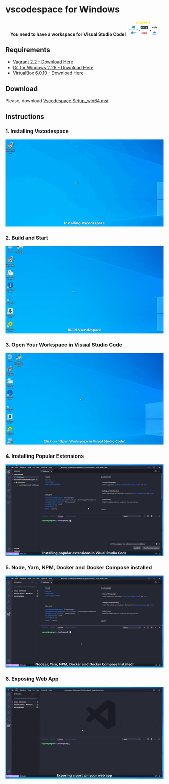 # vscodespace for Windows

<p align="center">
  <b>You need to have a workspace for Visual Studio Code!</b>
  <img src="docs/png/intro.png" style="max-width: 20%; height: auto;" />
</p>

## Requirements

* [Vagrant 2.2 - Download Here](https://releases.hashicorp.com/vagrant/2.2.9/vagrant_2.2.9_x86_64.msi)
* [Git for Windows 2.26 - Download Here](https://github.com/git-for-windows/git/releases/download/v2.26.2.windows.1/Git-2.26.2-64-bit.exe)
* [VirtualBox 6.0.10 - Download Here](https://download.virtualbox.org/virtualbox/6.0.10/VirtualBox-6.0.10-132072-Win.exe)

## Download

Please, download [Vscodespace.Setup_win64.msi](https://github.com/cristiancmello/vscodespace/releases/download/1.0.5/Vscodespace.Setup_win64.msi).

## Instructions

### 1. Installing Vscodespace

<img src="https://raw.githubusercontent.com/cristiancmello/vscodespace/master/docs/gif/0-installing-vscodespace.gif" style="max-width: 100%; height: auto;" />

### 2. Build and Start

<img src="https://raw.githubusercontent.com/cristiancmello/vscodespace/master/docs/gif/1-build-and-start-vscodespace.gif" style="max-width: 100%; height: auto;" />

### 3. Open Your Workspace in Visual Studio Code

<img src="https://raw.githubusercontent.com/cristiancmello/vscodespace/master/docs/gif/2-open-in-vscode.gif" style="max-width: 100%; height: auto;" />

### 4. Installing Popular Extensions

<img src="https://raw.githubusercontent.com/cristiancmello/vscodespace/master/docs/gif/3-install-popular-extensions.gif" style="max-width: 100%; height: auto;" />

### 5. Node, Yarn, NPM, Docker and Docker Compose installed

<img src="https://raw.githubusercontent.com/cristiancmello/vscodespace/master/docs/gif/4-verifying-apps-versions.gif" style="max-width: 100%; height: auto;" />

### 6. Exposing Web App

<img src="https://raw.githubusercontent.com/cristiancmello/vscodespace/master/docs/gif/5-exposing-port-webapp.gif" style="max-width: 100%; height: auto;" />
